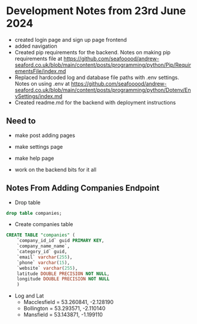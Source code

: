 # Development Notes from 23rd June 2024

- created login page and sign up page frontend
- added navigation 
- Created pip requirements for the backend. Notes on making pip requirements file at https://github.com/seafooood/andrew-seaford.co.uk/blob/main/content/posts/programming/python/Pip/RequirementsFile/index.md
- Replaced hardcoded log and database file paths with .env settings. Notes on using .env at https://github.com/seafooood/andrew-seaford.co.uk/blob/main/content/posts/programming/python/Dotenv/EnvSettings/index.md
- Created readme.md for the backend with deployment instructions

## Need to
- make post adding pages 
- make settings page 
- make help page 

- work on the backend bits for it all 

## Notes From Adding Companies Endpoint

- Drop table

```sql
drop table companies;
```

- Create companies table

```sql
CREATE TABLE "companies" (
    `company_id_id` guid PRIMARY KEY, 
    `company_name_name`, 
    `category_id` guid,
    `email` varchar(255),
    `phone` varchar(15),
    `website` varchar(255),
    latitude DOUBLE PRECISION NOT NULL,
    longitude DOUBLE PRECISION NOT NULL
    )
```

- Log and Lat
  - Macclesfield = 53.260841, -2.128190
  - Bollington = 53.293571, -2.110140
  - Mansfield = 53.143871, -1.199110
